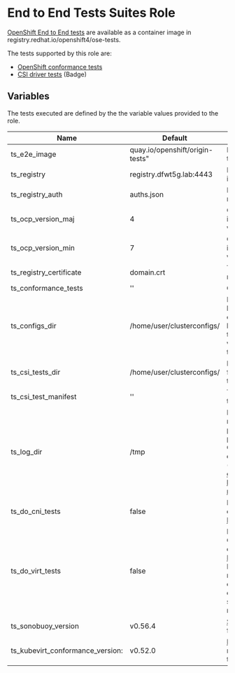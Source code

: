 # End to End Tests Suites Role

[OpenShift End to End tests](https://github.com/openshift/openshift-tests) are available as a container image in registry.redhat.io/openshift4/ose-tests.

The tests supported by this role are:
 - [OpenShift conformance tests](https://github.com/openshift/openshift-tests)
 - [CSI driver tests](https://redhat-connect.gitbook.io/openshift-badges/badges/container-storage-interface-csi-1/workflow/test-environment) (Badge)

## Variables

The tests executed are defined by the the variable values provided to the role.

Name                               | Default                                    | Description
---------------------------------- | ------------------------------------------ | -------------------------------------------------------------
ts\_e2e\_image                     | quay.io/openshift/origin-tests"            | Image used to execute the tests
ts\_registry                       | registry.dfwt5g.lab:4443                   | Registry used to pull/push images the required images
ts\_registry\_auth                 | auths.json                                 | File with pull secrets for the registries
ts\_ocp\_version\_maj              | 4                                          | OCP version major number, it is recommended to match with the target cluster version
ts\_ocp\_version\_min              | 7                                          | OCP version minor number, it is recommended to match with the target cluster version
ts\_registry\_certificate          | domain.crt                                 | TLS certificate for the registry, if required
ts\_conformance\_tests             | ''                                         | Conformance test to execute
ts\_configs\_dir                   | /home/user/clusterconfigs/                 | Directory that hosts the kubeconfig files and other cluster files that may need to be passed mounted in the test container. This directory will be also used to store the test results.
ts\_csi\_tests\_dir                | /home/user/clusterconfigs/                 | Directory that hosts additional files required during the testing
ts\_csi\_test\_manifest            | ''                                         | Test manifest to be used for the CSI driver tests
ts_log_dir                         | /tmp                                       | Directory where the logs and results will be stored. If provided, the CSI tests will be provided as described in the OpenShift Badges documentation](https://redhat-connect.gitbook.io/openshift-badges/badges/container-network-interface-csi)
ts_do_cni_tests                    | false                                      | Executes the CNI tests as described in the [OpenShift Badges documentation](https://redhat-connect.gitbook.io/openshift-badges/badges/container-network-interface-cni)
ts_do_virt_tests                   | false                                      | Execute the KubeVirt Conformance tests as described in the [OpenShift Badges documentation](https://redhat-connect.gitbook.io/openshift-badges/badges/container-network-interface-cnii). Hyperconverged operator must be installed on the cluster. For air-gapped environments this is only supported on OCP 4.9 and newer versions.
ts_sonobuoy_version                | v0.56.4                                    | [Sonobuoy](https://sonobuoy.io/) version to be used for the tests
ts_kubevirt_conformance_version:   | v0.52.0                                    | [KubeVirt](https://github.com/kubevirt/kubevirt/releases/) conformance release to be used for the tests
